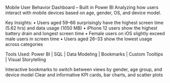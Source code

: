 Mobile User Behavior Dashboard – Built in Power BI
Analyzing how users interact with mobile devices based on age, gender, OS, and device model.

 Key Insights:
•  Users aged 59–66 surprisingly have the highest screen time (5.62 hrs) and data usage (1050 MB)
•  iPhone 12 users show the highest battery drain and longest screen time
•  Female users on iOS slightly exceed male users in screen time
•  Users aged 26–33 show the lowest usage across categories

 Tools Used:
 Power BI | SQL | Data Modeling | Bookmarks | Custom Tooltips | Visual Storytelling

 Interactive bookmarks to switch between views by gender, age group, and device model
 Clear and informative KPI cards, bar charts, and scatter plots
